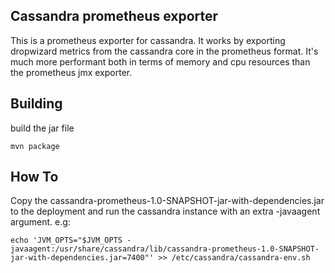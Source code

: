 ## Cassandra prometheus exporter

This is a prometheus exporter for cassandra. It works by exporting
dropwizard metrics from the cassandra core in the prometheus
format. It's much more performant both in terms of memory and cpu
resources than the prometheus jmx exporter.

## Building

build the jar file
```
mvn package
```

## How To

Copy the cassandra-prometheus-1.0-SNAPSHOT-jar-with-dependencies.jar
to the deployment and run the cassandra instance with an extra
-javaagent argument. e.g:

```
echo 'JVM_OPTS="$JVM_OPTS -javaagent:/usr/share/cassandra/lib/cassandra-prometheus-1.0-SNAPSHOT-jar-with-dependencies.jar=7400"' >> /etc/cassandra/cassandra-env.sh
```
